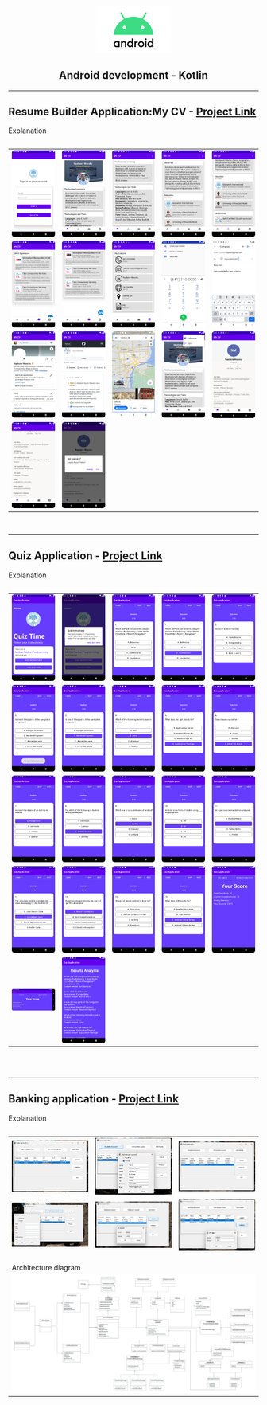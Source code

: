 <p align="center">
    <img src="android_logo.png" width="150" />
    <h2 align="center">Android development - Kotlin</h2>
    
</p>

<hr/>
<h2>Resume Builder Application:My CV - <a href="https://github.com/nq-masuku/CVBuilderApplication">Project Link</a></h2>
<p align="center">
<table border="0">
    <tr>
        <span>
        Explanation
        </span>
    </tr>
</table>

<table border="0">
      <tr>
        <td><img src="github-catalog/cv/Screenshot_1.png" width="160" /></td>
        <td><img src="github-catalog/cv/Screenshot_3.png" width="160" /></td>
        <td><img src="github-catalog/cv/Screenshot_4.png" width="160" /></td>
        <td><img src="github-catalog/cv/Screenshot_5.png" width="160" /></td>
        <td><img src="github-catalog/cv/Screenshot_6.png" width="160" /></td>
    </tr>
    <tr>
        <td><img src="github-catalog/cv/Screenshot_7.png" width="160" /></td>
        <td><img src="github-catalog/cv/Screenshot_8.png" width="160" /></td>
        <td><img src="github-catalog/cv/Screenshot_9.png" width="160" /></td>
        <td><img src="github-catalog/cv/Screenshot_10.png" width="160" /></td>
        <td><img src="github-catalog/cv/Screenshot_11.png" width="160" /></td>
    </tr>
      <tr>
        <td><img src="github-catalog/cv/Screenshot_12.png" width="160" /></td>
        <td><img src="github-catalog/cv/Screenshot_13.png" width="160" /></td>
        <td><img src="github-catalog/cv/Screenshot_14.png" width="160" /></td>
        <td><img src="github-catalog/cv/Screenshot_15.png" width="160" /></td>
        <td><img src="github-catalog/cv/Screenshot_16.png" width="160" /></td>
    </tr>
     <tr>
        <td><img src="github-catalog/cv/Screenshot_17.png" width="160" /></td>
        <td><img src="github-catalog/cv/Screenshot_18.png" width="160" /></td>
    </tr>
</table>
</p>

<br>
<hr/>
<h2>Quiz Application - <a href="https://github.com/nq-masuku/QuizAndroidApplication">Project Link</a></h2>
<p align="center">
<table border="0">
    <tr>
        <span>
        Explanation
        </span>
    </tr>
</table>

<table border="0">
      <tr>
        <td><img src="github-catalog/quiz/Screenshot_1.png" width="160" /></td>
        <td><img src="github-catalog/quiz/Screenshot_2.png" width="160" /></td>
        <td><img src="github-catalog/quiz/Screenshot_3.png" width="160" /></td>
        <td><img src="github-catalog/quiz/Screenshot_4.png" width="160" /></td>
        <td><img src="github-catalog/quiz/Screenshot_5.png" width="160" /></td>
    </tr>
    <tr>
        <td><img src="github-catalog/quiz/Screenshot_6.png" width="160" /></td>
        <td><img src="github-catalog/quiz/Screenshot_7.png" width="160" /></td>
        <td><img src="github-catalog/quiz/Screenshot_8.png" width="160" /></td>
        <td><img src="github-catalog/quiz/Screenshot_9.png" width="160" /></td>
        <td><img src="github-catalog/quiz/Screenshot_10.png" width="160" /></td>
    </tr>
     <tr>
        <td><img src="github-catalog/quiz/Screenshot_11.png" width="160" /></td>
        <td><img src="github-catalog/quiz/Screenshot_12.png" width="160" /></td>
        <td><img src="github-catalog/quiz/Screenshot_13.png" width="160" /></td>
        <td><img src="github-catalog/quiz/Screenshot_14.png" width="160" /></td>
        <td><img src="github-catalog/quiz/Screenshot_15.png" width="160" /></td>
    </tr>  
    <tr>
        <td><img src="github-catalog/quiz/Screenshot_16.png" width="160" /></td>
        <td><img src="github-catalog/quiz/Screenshot_17.png" width="160" /></td>
        <td><img src="github-catalog/quiz/Screenshot_18.png" width="160" /></td>
        <td><img src="github-catalog/quiz/Screenshot_19.png" width="160" /></td>
        <td><img src="github-catalog/quiz/Screenshot_20.png" width="160" /></td>
    </tr>
        <tr>
        <td><img src="github-catalog/quiz/Screenshot_21.png" width="160" /></td>
        <td><img src="github-catalog/quiz/Screenshot_22.png" width="160" /></td>
    </tr>
   </table>
</p>

<br>
<br>
<hr/>
<h2>Banking application - <a href="https://github.com/nq-masuku/banking-application">Project Link</a></h2>
<p align="center">
<table border="0">
    <tr>
        <span>
        Explanation
        </span>
    </tr>
</table>

<table border="0">
      <tr>
        <td><img src="github-catalog/banking/home.PNG" width="300" /></td>
        <td><img src="github-catalog/banking/screenshot1.PNG" width="300" /></td>
        <td><img src="github-catalog/banking/screenshot2.PNG" width="200" /></td>
    </tr>
    <tr>
        <td><img src="github-catalog/banking/screenshot3.PNG" width="300" /></td>
        <td><img src="github-catalog/banking/screenshot4.PNG" width="300" /></td>
        <td><img src="github-catalog/banking/screenshot5.PNG" width="300" /></td>
    </tr>
    <tr>
        <td colspan="3"><br>Architecture diagram</td>
    </tr>
    <tr>
        <td colspan="3"><img src="github-catalog/banking/Architecture.png" width="800" /></td>
    </tr>
   </table>
</p>

